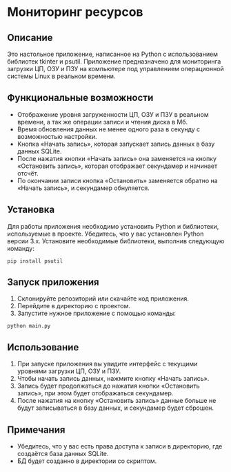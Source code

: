 # Мониторинг ресурсов

## Описание

Это настольное приложение, написанное на Python с использованием библиотек tkinter и psutil. Приложение предназначено для мониторинга загрузки ЦП, ОЗУ и ПЗУ на компьютере под управлением операционной системы Linux в реальном времени.

## Функциональные возможности

- Отображение уровня загруженности ЦП, ОЗУ и ПЗУ в реальном времени, а так же операции записи и чтения диска в Мб.
- Время обновления данных не менее одного раза в секунду с возможностью настройки.
- Кнопка «Начать запись», которая запускает запись данных в базу данных SQLite.
- После нажатия кнопки «Начать запись» она заменяется на кнопку «Остановить запись», которая отображает секундамер и начинает отсчёт.
- По окончании записи кнопка «Остановить» заменяется обратно на «Начать запись», и секундамер обнуляется.

## Установка

Для работы приложения необходимо установить Python и библиотеки, используемые в проекте. Убедитесь, что у вас установлен Python версии 3.x. Установите необходимые библиотеки, выполнив следующую команду:

```pip install psutil```


## Запуск приложения

1. Склонируйте репозиторий или скачайте код приложения.
2. Перейдите в директорию с проектом.
3. Запустите нужное приложение с помощью команды:

```python main.py```


## Использование

1. При запуске приложения вы увидите интерфейс с текущими уровнями загрузки ЦП, ОЗУ и ПЗУ.
2. Чтобы начать запись данных, нажмите кнопку «Начать запись».
3. Запись будет продолжаться до нажатия кнопки «Остановить запись», при этом будет отображаться секундамер.
4. После нажатия на кнопку «Остановить запись» данные больше не будут записываться в базу данных, и секундамер будет сброшен.

## Примечания

- Убедитесь, что у вас есть права доступа к записи в директорию, где создаётся база данных SQLite.
- БД будет созданно в директории со скриптом.